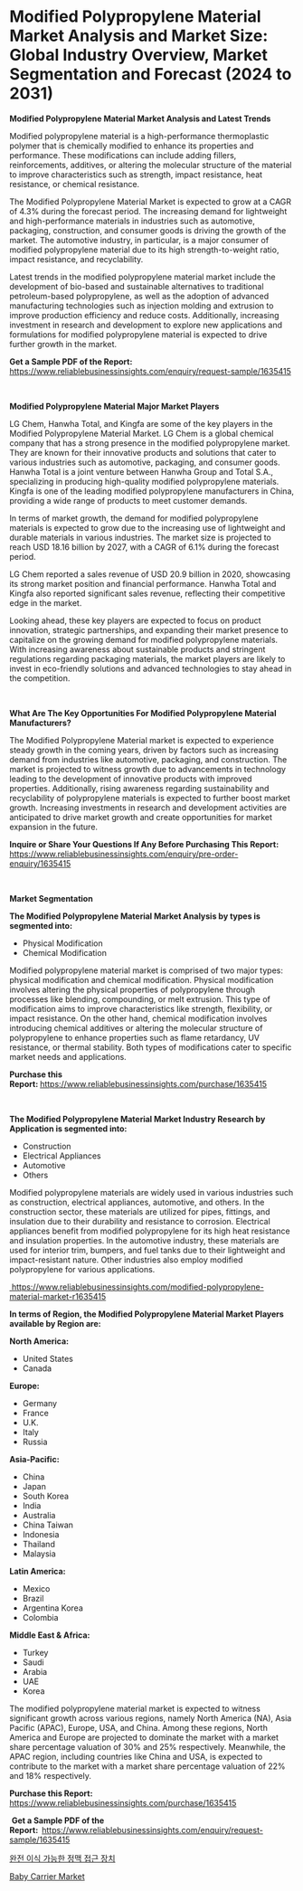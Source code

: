 <p><h1>Modified Polypropylene Material Market Analysis and Market Size: Global Industry Overview, Market Segmentation and Forecast (2024 to 2031)</h1></p><p><strong>Modified Polypropylene Material Market Analysis and Latest Trends</strong></p>
<p><p>Modified polypropylene material is a high-performance thermoplastic polymer that is chemically modified to enhance its properties and performance. These modifications can include adding fillers, reinforcements, additives, or altering the molecular structure of the material to improve characteristics such as strength, impact resistance, heat resistance, or chemical resistance.</p><p>The Modified Polypropylene Material Market is expected to grow at a CAGR of 4.3% during the forecast period. The increasing demand for lightweight and high-performance materials in industries such as automotive, packaging, construction, and consumer goods is driving the growth of the market. The automotive industry, in particular, is a major consumer of modified polypropylene material due to its high strength-to-weight ratio, impact resistance, and recyclability.</p><p>Latest trends in the modified polypropylene material market include the development of bio-based and sustainable alternatives to traditional petroleum-based polypropylene, as well as the adoption of advanced manufacturing technologies such as injection molding and extrusion to improve production efficiency and reduce costs. Additionally, increasing investment in research and development to explore new applications and formulations for modified polypropylene material is expected to drive further growth in the market.</p></p>
<p><strong>Get a Sample PDF of the Report:&nbsp;</strong> <a href="https://www.reliablebusinessinsights.com/enquiry/request-sample/1635415">https://www.reliablebusinessinsights.com/enquiry/request-sample/1635415</a></p>
<p>&nbsp;</p>
<p><strong>Modified Polypropylene Material Major Market Players</strong></p>
<p><p>LG Chem, Hanwha Total, and Kingfa are some of the key players in the Modified Polypropylene Material Market. LG Chem is a global chemical company that has a strong presence in the modified polypropylene market. They are known for their innovative products and solutions that cater to various industries such as automotive, packaging, and consumer goods. Hanwha Total is a joint venture between Hanwha Group and Total S.A., specializing in producing high-quality modified polypropylene materials. Kingfa is one of the leading modified polypropylene manufacturers in China, providing a wide range of products to meet customer demands.</p><p>In terms of market growth, the demand for modified polypropylene materials is expected to grow due to the increasing use of lightweight and durable materials in various industries. The market size is projected to reach USD 18.16 billion by 2027, with a CAGR of 6.1% during the forecast period.</p><p>LG Chem reported a sales revenue of USD 20.9 billion in 2020, showcasing its strong market position and financial performance. Hanwha Total and Kingfa also reported significant sales revenue, reflecting their competitive edge in the market.</p><p>Looking ahead, these key players are expected to focus on product innovation, strategic partnerships, and expanding their market presence to capitalize on the growing demand for modified polypropylene materials. With increasing awareness about sustainable products and stringent regulations regarding packaging materials, the market players are likely to invest in eco-friendly solutions and advanced technologies to stay ahead in the competition.</p></p>
<p>&nbsp;</p>
<p><strong>What Are The Key Opportunities For Modified Polypropylene Material Manufacturers?</strong></p>
<p><p>The Modified Polypropylene Material market is expected to experience steady growth in the coming years, driven by factors such as increasing demand from industries like automotive, packaging, and construction. The market is projected to witness growth due to advancements in technology leading to the development of innovative products with improved properties. Additionally, rising awareness regarding sustainability and recyclability of polypropylene materials is expected to further boost market growth. Increasing investments in research and development activities are anticipated to drive market growth and create opportunities for market expansion in the future.</p></p>
<p><strong>Inquire or Share Your Questions If Any Before Purchasing This Report:</strong> <a href="https://www.reliablebusinessinsights.com/enquiry/pre-order-enquiry/1635415">https://www.reliablebusinessinsights.com/enquiry/pre-order-enquiry/1635415</a></p>
<p>&nbsp;</p>
<p><strong>Market Segmentation</strong></p>
<p><strong>The Modified Polypropylene Material Market Analysis by types is segmented into:</strong></p>
<p><ul><li>Physical Modification</li><li>Chemical Modification</li></ul></p>
<p><p>Modified polypropylene material market is comprised of two major types: physical modification and chemical modification. Physical modification involves altering the physical properties of polypropylene through processes like blending, compounding, or melt extrusion. This type of modification aims to improve characteristics like strength, flexibility, or impact resistance. On the other hand, chemical modification involves introducing chemical additives or altering the molecular structure of polypropylene to enhance properties such as flame retardancy, UV resistance, or thermal stability. Both types of modifications cater to specific market needs and applications.</p></p>
<p><strong>Purchase this Report:&nbsp;</strong><a href="https://www.reliablebusinessinsights.com/purchase/1635415">https://www.reliablebusinessinsights.com/purchase/1635415</a></p>
<p>&nbsp;</p>
<p><strong>The Modified Polypropylene Material Market Industry Research by Application is segmented into:</strong></p>
<p><ul><li>Construction</li><li>Electrical Appliances</li><li>Automotive</li><li>Others</li></ul></p>
<p><p>Modified polypropylene materials are widely used in various industries such as construction, electrical appliances, automotive, and others. In the construction sector, these materials are utilized for pipes, fittings, and insulation due to their durability and resistance to corrosion. Electrical appliances benefit from modified polypropylene for its high heat resistance and insulation properties. In the automotive industry, these materials are used for interior trim, bumpers, and fuel tanks due to their lightweight and impact-resistant nature. Other industries also employ modified polypropylene for various applications.</p></p>
<p><a href="https://www.reliablebusinessinsights.com/modified-polypropylene-material-market-r1635415">&nbsp;https://www.reliablebusinessinsights.com/modified-polypropylene-material-market-r1635415</a></p>
<p><strong>In terms of Region, the Modified Polypropylene Material Market Players available by Region are:</strong></p>
<p>
    <p> <strong> North America: </strong>
        <ul>
            <li>United States</li>
            <li>Canada</li>
        </ul>
        </p> 
    <p> <strong> Europe: </strong>
        <ul>
            <li>Germany</li>
            <li>France</li>
            <li>U.K.</li>
            <li>Italy</li>
            <li>Russia</li>
        </ul>
        </p> 
    <p> <strong> Asia-Pacific: </strong>
        <ul>
            <li>China</li>
            <li>Japan</li>
            <li>South Korea</li>
            <li>India</li>
            <li>Australia</li>
            <li>China Taiwan</li>
            <li>Indonesia</li>
            <li>Thailand</li>
            <li>Malaysia</li>
        </ul>
        </p> 
    <p> <strong> Latin America: </strong>
        <ul>
            <li>Mexico</li>
            <li>Brazil</li>
            <li>Argentina Korea</li>
            <li>Colombia</li>
        </ul>
        </p> 
    <p> <strong> Middle East & Africa: </strong>
        <ul>
            <li>Turkey</li>
            <li>Saudi</li>
            <li>Arabia</li>
            <li>UAE</li>
            <li>Korea</li>
        </ul>
    </p>
    </p>
<p><p>The modified polypropylene material market is expected to witness significant growth across various regions, namely North America (NA), Asia Pacific (APAC), Europe, USA, and China. Among these regions, North America and Europe are projected to dominate the market with a market share percentage valuation of 30% and 25% respectively. Meanwhile, the APAC region, including countries like China and USA, is expected to contribute to the market with a market share percentage valuation of 22% and 18% respectively.</p></p>
<p><strong>Purchase this Report: </strong><a href="https://www.reliablebusinessinsights.com/purchase/1635415">https://www.reliablebusinessinsights.com/purchase/1635415</a></p>
<p>&nbsp;<strong>Get a Sample PDF of the Report:&nbsp;&nbsp;</strong><a href="https://www.reliablebusinessinsights.com/enquiry/request-sample/1635415">https://www.reliablebusinessinsights.com/enquiry/request-sample/1635415</a></p>
<p><strong></strong></p>
<p><p><a href="https://github.com/anton65482023/Market-Research-Report-List-2/blob/main/9994581126713.md">완전 이식 가능한 정맥 접근 장치</a></p><p><a href="https://github.com/wzvucnjn4/Market-Research-Report-List-1/blob/main/baby-carrier-market.md">Baby Carrier Market</a></p></p>